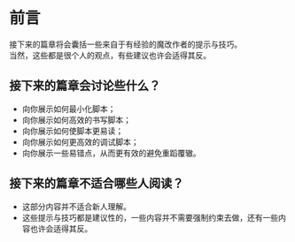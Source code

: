 # 前言

接下来的篇章将会囊括一些来自于有经验的魔改作者的提示与技巧。   
当然，这些都是很个人的观点，有些建议也许会适得其反。

## 接下来的篇章会讨论些什么？
- 向你展示如何最小化脚本；
- 向你展示如何高效的书写脚本；
- 向你展示如何使脚本更易读；
- 向你展示如何更高效的调试脚本；
- 向你展示一些易错点，从而更有效的避免重蹈覆辙。



## 接下来的篇章不适合哪些人阅读？

- 这部分内容并不适合新人理解。
- 这些提示与技巧都是建议性的，一些内容并不需要强制约束去做，还有一些内容也许会适得其反。